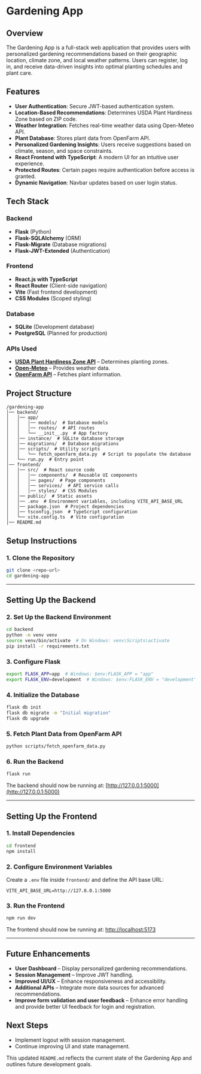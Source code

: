 # Gardening App

## Overview

The Gardening App is a full-stack web application that provides users with personalized gardening recommendations based on their geographic location, climate zone, and local weather patterns. Users can register, log in, and receive data-driven insights into optimal planting schedules and plant care.

## Features

-   **User Authentication**: Secure JWT-based authentication system.
-   **Location-Based Recommendations**: Determines USDA Plant Hardiness Zone based on ZIP code.
-   **Weather Integration**: Fetches real-time weather data using Open-Meteo API.
-   **Plant Database**: Stores plant data from OpenFarm API.
-   **Personalized Gardening Insights**: Users receive suggestions based on climate, season, and space constraints.
-   **React Frontend with TypeScript**: A modern UI for an intuitive user experience.
-   **Protected Routes**: Certain pages require authentication before access is granted.
-   **Dynamic Navigation**: Navbar updates based on user login status.

## Tech Stack

### Backend

-   **Flask** (Python)
-   **Flask-SQLAlchemy** (ORM)
-   **Flask-Migrate** (Database migrations)
-   **Flask-JWT-Extended** (Authentication)

### Frontend

-   **React.js with TypeScript**
-   **React Router** (Client-side navigation)
-   **Vite** (Fast frontend development)
-   **CSS Modules** (Scoped styling)

### Database

-   **SQLite** (Development database)
-   **PostgreSQL** (Planned for production)

### APIs Used

-   **[USDA Plant Hardiness Zone API](https://phzmapi.org/)** – Determines planting zones.
-   **[Open-Meteo](https://open-meteo.com/)** – Provides weather data.
-   **[OpenFarm API](https://openfarm.cc/)** – Fetches plant information.

## Project Structure

```
/gardening-app
│── backend/
│   │── app/
│   │   │── models/  # Database models
│   │   │── routes/  # API routes
│   │   └── __init__.py  # App factory
│   │── instance/  # SQLite database storage
│   │── migrations/  # Database migrations
│   │── scripts/  # Utility scripts
│   │   └── fetch_openfarm_data.py  # Script to populate the database
│   └── run.py  # Entry point
│── frontend/
│   │── src/  # React source code
│   │   │── components/  # Reusable UI components
│   │   │── pages/  # Page components
│   │   │── services/  # API service calls
│   │   │── styles/  # CSS Modules
│   │── public/  # Static assets
│   │── .env  # Environment variables, including VITE_API_BASE_URL
│   │── package.json  # Project dependencies
│   │── tsconfig.json  # TypeScript configuration
│   └── vite.config.ts  # Vite configuration
│── README.md
```

## Setup Instructions

### **1. Clone the Repository**

```bash
git clone <repo-url>
cd gardening-app
```

---

## **Setting Up the Backend**

### **2. Set Up the Backend Environment**

```bash
cd backend
python -m venv venv
source venv/bin/activate  # On Windows: venv\Scripts\activate
pip install -r requirements.txt
```

### **3. Configure Flask**

```bash
export FLASK_APP=app  # Windows: $env:FLASK_APP = "app"
export FLASK_ENV=development  # Windows: $env:FLASK_ENV = "development"
```

### **4. Initialize the Database**

```bash
flask db init
flask db migrate -m "Initial migration"
flask db upgrade
```

### **5. Fetch Plant Data from OpenFarm API**

```bash
python scripts/fetch_openfarm_data.py
```

### **6. Run the Backend**

```bash
flask run
```

The backend should now be running at: [http://127.0.0.1:5000](http://127.0.0.1:5000)

---

## **Setting Up the Frontend**

### **1. Install Dependencies**

```bash
cd frontend
npm install
```

### **2. Configure Environment Variables**

Create a `.env` file inside `frontend/` and define the API base URL:

```env
VITE_API_BASE_URL=http://127.0.0.1:5000
```

### **3. Run the Frontend**

```bash
npm run dev
```

The frontend should now be running at: [http://localhost:5173](http://localhost:5173)

---

## Future Enhancements

-   **User Dashboard** – Display personalized gardening recommendations.
-   **Session Management** – Improve JWT handling.
-   **Improved UI/UX** – Enhance responsiveness and accessibility.
-   **Additional APIs** – Integrate more data sources for advanced recommendations.
-   **Improve form validation and user feedback** – Enhance error handling and provide better UI feedback for login and registration.

## Next Steps

-   Implement logout with session management.
-   Continue improving UI and state management.

This updated `README.md` reflects the current state of the Gardening App and outlines future development goals.

